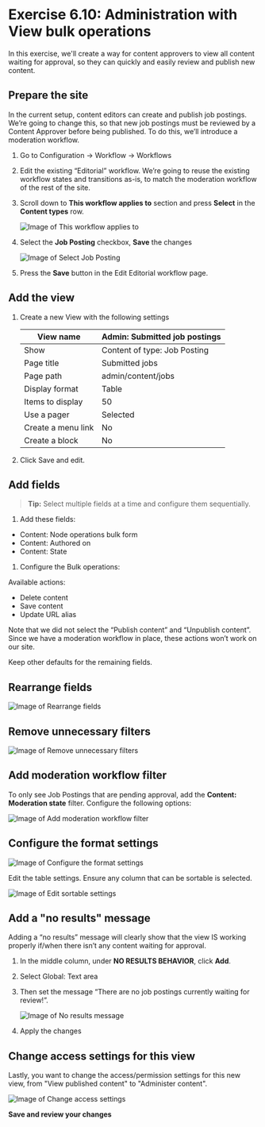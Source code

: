 # Exercise 6.10: Administration with View bulk operations

In this exercise, we'll create a way for content approvers to view all content waiting for approval, so they can quickly and easily review and publish new content.

## Prepare the site

In the current setup, content editors can create and publish job postings. We’re going to change this, so that new job postings must be reviewed by a Content Approver before being published. To do this, we’ll introduce a moderation workflow.

1. Go to Configuration → Workflow → Workflows
2. Edit the existing “Editorial” workflow. We’re going to reuse the existing workflow states and transitions as-is, to match the moderation workflow of the rest of the site.
3.  Scroll down to **This workflow applies to** section and press **Select** in the **Content types** row.

    <img src="../.gitbook/assets/58.png" alt="Image of This workflow applies to" data-size="original">
4.  Select the **Job Posting** checkbox, **Save** the changes

    <img src="../.gitbook/assets/59 (2).png" alt="Image of Select Job Posting" data-size="original">
5. Press the **Save** button in the Edit Editorial workflow page.

## Add the view

1.  Create a new View with the following settings

    | View name          | Admin: Submitted job postings |
    | ------------------ | ----------------------------- |
    | Show               | Content of type: Job Posting  |
    | Page title         | Submitted jobs                |
    | Page path          | admin/content/jobs            |
    | Display format     | Table                         |
    | Items to display   | 50                            |
    | Use a pager        | Selected                      |
    | Create a menu link | No                            |
    | Create a block     | No                            |
2. Click Save and edit.

## Add fields

> **Tip:** Select multiple fields at a time and configure them sequentially.

1. Add these fields:

* Content: Node operations bulk form
* Content: Authored on
* Content: State

1. Configure the Bulk operations:

Available actions:

* Delete content
* Save content
* Update URL alias

Note that we did not select the “Publish content” and “Unpublish content”. Since we have a moderation workflow in place, these actions won’t work on our site.

Keep other defaults for the remaining fields.

## Rearrange fields

![Image of Rearrange fields](../.gitbook/assets/60.png)

## Remove unnecessary filters

![Image of Remove unnecessary filters](<../.gitbook/assets/61 (2).png>)

## Add moderation workflow filter

To only see Job Postings that are pending approval, add the **Content: Moderation state** filter. Configure the following options:

![Image of Add moderation workflow filter](<../.gitbook/assets/62 (1).png>)

## Configure the format settings

![Image of Configure the format settings](<../.gitbook/assets/63 (2).png>)

Edit the table settings. Ensure any column that can be sortable is selected.

![Image of Edit sortable settings](<../.gitbook/assets/64 (1).png>)

## Add a "no results" message

Adding a “no results” message will clearly show that the view IS working properly if/when there isn’t any content waiting for approval.

1. In the middle column, under **NO RESULTS BEHAVIOR**, click **Add**.
2. Select Global: Text area
3.  Then set the message “There are no job postings currently waiting for review!”.

    <img src="../.gitbook/assets/65 (2).png" alt="Image of No results message" data-size="original">
4. Apply the changes

## Change access settings for this view

Lastly, you want to change the access/permission settings for this new view, from "View published content" to "Administer content".

![Image of Change access settings](../.gitbook/assets/66.png)

**Save and review your changes**
